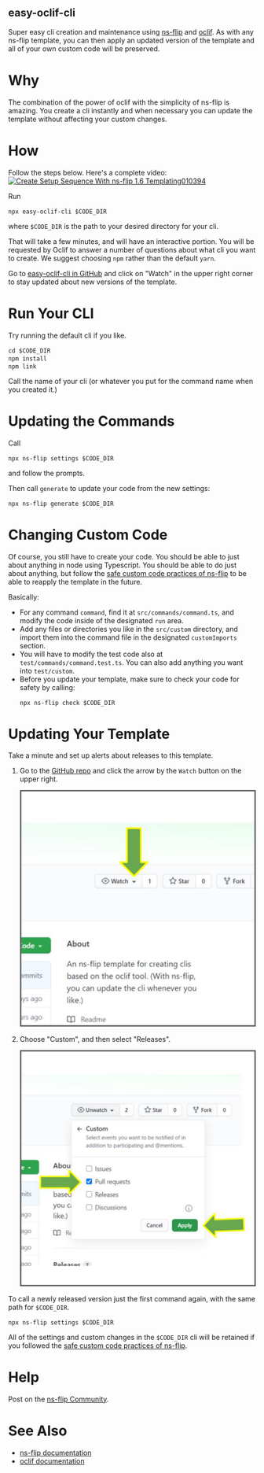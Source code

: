 easy-oclif-cli
-----------------
Super easy cli creation and maintenance using 
[ns-flip](https://ns-flip.nostack.net/) and [oclif](https://oclif.io/).  As with any ns-flip template, you can then apply an updated version of the template and all of your own custom code will be preserved.  

# Why
The combination of the power of oclif with the simplicity of ns-flip is amazing.  You create a cli instantly and when necessary you can update the template without affecting your custom changes.

# How
Follow the steps below.  Here's a complete video:
[![Create Setup Sequence With ns-flip 1.6 Templating010394](http://img.youtube.com/vi/L_pKk148_O4/0.jpg)](http://www.youtube.com/watch?v=L_pKk148_O4)


Run
```
npx easy-oclif-cli $CODE_DIR
```
where `$CODE_DIR` is the path to your desired directory for your cli.

That will take a few minutes, and will have an interactive portion.  You will be requested by Oclif to answer a number of questions about what cli you want to create. We suggest choosing `npm` rather than the default `yarn`.

Go to [easy-oclif-cli in GitHub](https://github.com/YizYah/easy-oclif-cli) and click on "Watch" in the upper right corner to stay updated about new versions of the template.

# Run Your CLI
Try running the default cli if you like.
```
cd $CODE_DIR
npm install
npm link
```
Call the name of your cli (or whatever you put for the command name when you created it.)

# Updating the Commands
Call 
```
npx ns-flip settings $CODE_DIR
```
and follow the prompts.

Then call `generate` to update your code from the new settings:
```
npx ns-flip generate $CODE_DIR
```

# Changing Custom Code
Of course, you still have to create your code.  You should be able to just about anything in node using Typescript.  You should be able to do just about anything, but follow the [safe custom code practices of ns-flip](https://ns-flip.nostack.net/Safe-Custom-Code) to be able to reapply the template in the future.

Basically:
* For any command `command`, find it at `src/commands/command.ts`, and modify the code inside of the designated `run` area.
* Add any files or directories you like in the `src/custom` directory, and import them into the command file in the designated `customImports` section.
* You will have to modify the test code also at `test/commands/command.test.ts`.  You can also add anything you want into `test/custom`.
* Before you update your template, make sure to check your code for safety by calling:
    ``` 
    npx ns-flip check $CODE_DIR
    ```
# Updating Your Template
Take a minute and set up alerts about releases to this template.
1. Go to the [GitHub repo](https://github.com/YizYah/easy-oclif-cli) and click the arrow by the `Watch` button on the upper right.

     ![](images/2.jpg)

2. Choose "Custom", and then select "Releases".

    ![](images/4.jpg)

To call a newly released version just the first command again, with the same path for `$CODE_DIR`.
```
npx ns-flip settings $CODE_DIR
```
All of the settings and custom changes in the `$CODE_DIR` cli will be retained if you followed the [safe custom code practices of ns-flip](https://ns-flip.nostack.net/Safe-Custom-Code).

# Help
Post on the [ns-flip Community](https://spectrum.chat/ns-flip?tab=posts).

# See Also
* [ns-flip documentation](https://ns-flip.nostack.net/Home)
* [oclif documentation](https://oclif.io/docs/commands)

[//]: # (Image References)
[watch]: ./images/watch.jpg "Selecting Watch"
